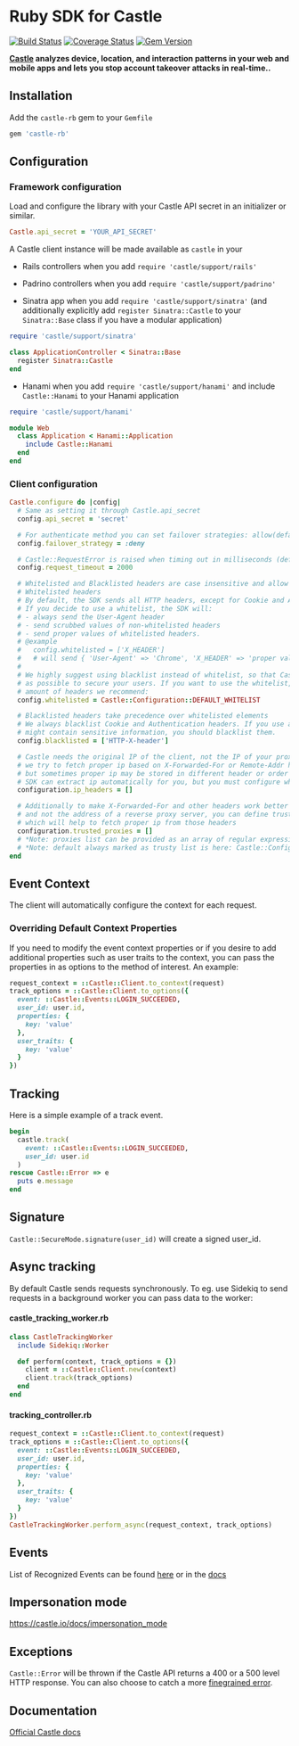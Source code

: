 # Ruby SDK for Castle

[![Build Status](https://travis-ci.org/castle/castle-ruby.svg?branch=master)](https://travis-ci.org/castle/castle-ruby)
[![Coverage Status](https://coveralls.io/repos/github/castle/castle-ruby/badge.svg?branch=coveralls)](https://coveralls.io/github/castle/castle-ruby?branch=coveralls)
[![Gem Version](https://badge.fury.io/rb/castle-rb.svg)](https://badge.fury.io/rb/castle-rb)

**[Castle](https://castle.io) analyzes device, location, and interaction patterns in your web and mobile apps and lets you stop account takeover attacks in real-time..**

## Installation

Add the `castle-rb` gem to your `Gemfile`

```ruby
gem 'castle-rb'
```

## Configuration

### Framework configuration

Load and configure the library with your Castle API secret in an initializer or similar.

```ruby
Castle.api_secret = 'YOUR_API_SECRET'
```

A Castle client instance will be made available as `castle` in your

* Rails controllers when you add `require 'castle/support/rails'`

* Padrino controllers when you add `require 'castle/support/padrino'`

* Sinatra app when you add `require 'castle/support/sinatra'` (and additionally explicitly add `register Sinatra::Castle` to your `Sinatra::Base` class if you have a modular application)

```ruby
require 'castle/support/sinatra'

class ApplicationController < Sinatra::Base
  register Sinatra::Castle
end
```

* Hanami when you add `require 'castle/support/hanami'` and include `Castle::Hanami` to your Hanami application

```ruby
require 'castle/support/hanami'

module Web
  class Application < Hanami::Application
    include Castle::Hanami
  end
end
```

### Client configuration

```ruby
Castle.configure do |config|
  # Same as setting it through Castle.api_secret
  config.api_secret = 'secret'

  # For authenticate method you can set failover strategies: allow(default), deny, challenge, throw
  config.failover_strategy = :deny

  # Castle::RequestError is raised when timing out in milliseconds (default: 500 milliseconds)
  config.request_timeout = 2000

  # Whitelisted and Blacklisted headers are case insensitive and allow to use _ and - as a separator, http prefixes are removed
  # Whitelisted headers
  # By default, the SDK sends all HTTP headers, except for Cookie and Authorization.
  # If you decide to use a whitelist, the SDK will:
  # - always send the User-Agent header
  # - send scrubbed values of non-whitelisted headers
  # - send proper values of whitelisted headers.
  # @example
  #   config.whitelisted = ['X_HEADER']
  #   # will send { 'User-Agent' => 'Chrome', 'X_HEADER' => 'proper value', 'Any-Other-Header' => true }
  #
  # We highly suggest using blacklist instead of whitelist, so that Castle can use as many data points
  # as possible to secure your users. If you want to use the whitelist, this is the minimal
  # amount of headers we recommend:
  config.whitelisted = Castle::Configuration::DEFAULT_WHITELIST

  # Blacklisted headers take precedence over whitelisted elements
  # We always blacklist Cookie and Authentication headers. If you use any other headers that
  # might contain sensitive information, you should blacklist them.
  config.blacklisted = ['HTTP-X-header']

  # Castle needs the original IP of the client, not the IP of your proxy or load balancer.
  # we try to fetch proper ip based on X-Forwarded-For or Remote-Addr headers in that order
  # but sometimes proper ip may be stored in different header or order could be different.
  # SDK can extract ip automatically for you, but you must configure which ip_headers you would like to use
  configuration.ip_headers = []

  # Additionally to make X-Forwarded-For and other headers work better discovering client ip address,
  # and not the address of a reverse proxy server, you can define trusted proxies
  # which will help to fetch proper ip from those headers
  configuration.trusted_proxies = []
  # *Note: proxies list can be provided as an array of regular expressions
  # *Note: default always marked as trusty list is here: Castle::Configuration::TRUSTED_PROXIES
end
```

## Event Context

The client will automatically configure the context for each request.

### Overriding Default Context Properties

If you need to modify the event context properties or if you desire to add additional properties such as user traits to the context, you can pass the properties in as options to the method of interest. An example:
```ruby
request_context = ::Castle::Client.to_context(request)
track_options = ::Castle::Client.to_options({
  event: ::Castle::Events::LOGIN_SUCCEEDED,
  user_id: user.id,
  properties: {
    key: 'value'
  },
  user_traits: {
    key: 'value'
  }
})
```

## Tracking

Here is a simple example of a track event.

```ruby
begin
  castle.track(
    event: ::Castle::Events::LOGIN_SUCCEEDED,
    user_id: user.id
  )
rescue Castle::Error => e
  puts e.message
end
```

## Signature

`Castle::SecureMode.signature(user_id)` will create a signed user_id.

## Async tracking

By default Castle sends requests synchronously. To eg. use Sidekiq to send requests in a background worker you can pass data to the worker:

#### castle_tracking_worker.rb

```ruby
class CastleTrackingWorker
  include Sidekiq::Worker

  def perform(context, track_options = {})
    client = ::Castle::Client.new(context)
    client.track(track_options)
  end
end
```

#### tracking_controller.rb

```ruby
request_context = ::Castle::Client.to_context(request)
track_options = ::Castle::Client.to_options({
  event: ::Castle::Events::LOGIN_SUCCEEDED,
  user_id: user.id,
  properties: {
    key: 'value'
  },
  user_traits: {
    key: 'value'
  }
})
CastleTrackingWorker.perform_async(request_context, track_options)
```

## Events

List of Recognized Events can be found [here](https://github.com/castle/castle-ruby/tree/master/lib/castle/events.rb) or in the [docs](https://docs.castle.io/api_reference/#list-of-recognized-events)

## Impersonation mode

https://castle.io/docs/impersonation_mode

## Exceptions

`Castle::Error` will be thrown if the Castle API returns a 400 or a 500 level HTTP response.
You can also choose to catch a more [finegrained error](https://github.com/castle/castle-ruby/blob/master/lib/castle/errors.rb).

## Documentation

[Official Castle docs](https://castle.io/docs)
